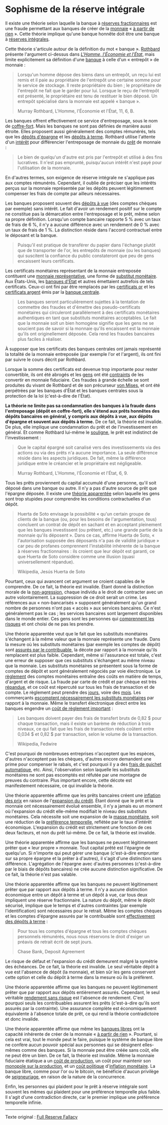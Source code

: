 Sophisme de la réserve intégrale 
================================

Il existe une théorie selon laquelle la banque à [réserves fractionnaires](https://fr.wikipedia.org/wiki/Syst%C3%A8me_de_r%C3%A9serves_fractionnaires) est une fraude permettant aux banques de créer de la [monnaie](ch005-money-taxonomy.md) « [à partir de rien](ch084-thin-air-fallacy.md) ». Cette théorie implique qu'une banque honnête doit être une banque à [réserves intégrales](https://fr.wikipedia.org/wiki/100_%25_monnaie).

Cette théorie s'articule autour de la définition du mot « banque ». [Rothbard](https://fr.wikipedia.org/wiki/Murray_Rothbard) présente l'argument ci-dessus dans [*L'Homme, l'Économie et l'État*](https://fr.wikipedia.org/wiki/L%27Homme,_l%27%C3%89conomie_et_l%27%C3%89tat), mais limite explicitement sa définition d'une [banque](https://mises.org/library/man-economy-and-state-power-and-market/html/pp/1086) à celle d'un « entrepôt » de monnaie :

> Lorsqu'un homme dépose des biens dans un entrepôt, un reçu lui est remis et il paie au propriétaire de l'entrepôt une certaine somme pour le service de stockage. Il reste propriétaire du bien ; le propriétaire de l'entrepôt ne fait que le garder pour lui. Lorsque le reçu de l'entrepôt est présenté, le propriétaire est tenu de restituer le bien déposé. Un entrepôt spécialisé dans la monnaie est appelé « banque ».
>
> Murray Rothbard, L'Homme, l'Économie et l'État, 11, 6, B.

Les banques offrent effectivement ce service d'entreposage, sous le nom de [coffre-fort](https://fr.wikipedia.org/wiki/Coffre-fort). Mais les banques ne sont pas définies de manière aussi étroite. Elles proposent aussi généralement des comptes rémunérés, tels que les [dépôts d'épargne](https://fr.wikipedia.org/wiki/Types_de_d%C3%A9p%C3%B4ts_bancaires#Compte_d'%C3%A9pargne) et les [dépôts à terme](https://fr.wikipedia.org/wiki/Types_de_d%C3%A9p%C3%B4ts_bancaires#D%C3%A9p%C3%B4ts_%C3%A0_terme_et_plans_d'%C3%A9pargne). Rothbard utilise l'attente d'un [intérêt](ch101-glossary.md#intérêt) pour différencier l'entreposage de monnaie du [prêt](ch101-glossary.md#prêter) de monnaie :

> Le bien de quelqu'un d'autre est pris par l'entrepôt et utilisé à des fins lucratives. Il n'est pas emprunté, puisqu'aucun intérêt n'est payé pour l'utilisation de la monnaie.

En d'autres termes, son exigence de réserve intégrale ne s'applique pas aux comptes rémunérés. Cependant, il oublie de préciser que les intérêts perçus sur la monnaie représentée par les dépôts peuvent légitimement compenser les frais de compte par ailleurs nécessaires.

Les banques proposent souvent des [dépôts à vue](https://fr.wikipedia.org/wiki/Compte_courant) (des comptes chèques par exemple) sans intérêt. Le fait d'avoir un rendement positif sur le compte ne constitue pas la démarcation entre l'entreposage et le prêt, même selon sa propre définition. Lorsqu'un compte bancaire rapporte 5 % avec un taux de frais de 6 %, il n'y a aucune différence avec un rendement de 0 % avec un taux de frais de 1 %. La distinction réside dans l'accord contractuel entre le déposant et la banque.

> Puisqu'il est pratique de transférer du papier dans l'échange plutôt que de transporter de l'or, les entrepôts de monnaie (ou les banques) qui suscitent la confiance du public constateront que peu de gens encaissent leurs certificats.

Les certificats monétaires représentant de la monnaie entreposée contituent une [monnaie représentative](https://en.wikipedia.org/wiki/Representative_money), une forme de [substitut monétaire](https://www.wikiberal.org/wiki/Support_mon%C3%A9taire). Aux États-Unis, les [banques d'État](https://fr.wikipedia.org/wiki/Banque_publique) et autres émettaient autrefois de tels certificats. Ceux-ci ont fini par être remplacés par les [certificats or](https://fr.wikipedia.org/wiki/Gold_certificate) et les [certificats argent](https://fr.wikipedia.org/wiki/Silver_Certificate) émis par la [banque centrale](https://fr.wikipedia.org/wiki/Banque_centrale).

> Les banques seront particulièrement sujettes à la tentation de commettre des fraudes et d'émettre des pseudo-certificats monétaires qui circuleront parallèlement à des certificats monétaires authentiques en tant que substituts monétaires acceptables. Le fait que la monnaie soit un bien homogène signifie que les gens ne se soucient pas de savoir si la monnaie qu'ils encaissent est la monnaie qu'ils ont originellement déposée. Cela rend les fraudes bancaires plus faciles à réaliser.

À supposer que les certificats des banques centrales ont jamais représenté la totalité de la monnaie entreposée (par exemple l'or et l'argent), ils ont fini par suivre le cours décrit par Rothbard.

Lorsque la somme des certificats est devenue trop importante pour rester convertible, ils ont été abrogés et les [gens](ch101-glossary.md#personne) ont été [contraints](https://fr.wikipedia.org/wiki/Gold_Reserve_Act) de les convertir en monnaie fiduciaire. Ces fraudes à grande échelle se sont produites du vivant de Rothbard et de son précurseur [von Mises](https://fr.wikipedia.org/wiki/Ludwig_von_Mises), et ont été perpétrées par les banques d'État et les banques centrales sous la protection de la loi (c'est-à-dire de l'État).

**La théorie ne limite pas sa condamnation des banques à la fraude dans l'entreposage (dépôt en coffre-fort), elle s'étend aux prêts honnêtes des dépôts bancaires en général, y compris aux dépôts à vue, aux dépôts d'épargne et souvent aux dépôts à terme.** De ce fait, la théorie est invalide. De plus, elle implique une condamnation du prêt et de l'investissement en général. Et comme Rothbard lui-même le [souligne](https://mises.org/library/man-economy-and-state-power-and-market/html/p/996), le prêt est indistinct de l'investissement :

> Que le capital épargné soit canalisé vers des investissements via des actions ou via des prêts n'a aucune importance. La seule différence réside dans les aspects juridiques. De fait, même la différence juridique entre le créancier et le propriétaire est négligeable.
>
> Murray Rothbard, L'Homme, l'Économie et l'État, 6, 9.

Tous les prêts proviennent du capital accumulé d'une personne, qu'il soit déposé dans une banque ou autre. Il n'y a pas d'autre source de prêt que l'épargne déposée. Il existe une [théorie apparentée](https://en.wikipedia.org/wiki/Jes%C3%BAs_Huerta_de_Soto#Austrian_business_cycle_and_full_reserve_banking) selon laquelle les gens sont trop stupides pour comprendre les conditions contractuelles d'un dépôt.

> Huerta de Soto envisage la possibilité « qu'un certain groupe de clients de la banque (ou, pour les besoins de l'argumentation, tous) concluent un contrat de dépôt en sachant et en acceptant pleinement que les banques investissent (ou prêtent, etc.) une grande partie de la monnaie qu'ils déposent ». Dans ce cas, affirme Huerta de Soto, « l'autorisation supposée des déposants n'a pas de validité juridique » car peu de profanes comprennent l'instabilité inhérente de la banque à réserves fractionnaires : ils croient que leur dépôt est garanti, ce que Huerta de Soto considère comme une illusion (quasi universellement répandue).
> 
> Wikipedia, Jesús Huerta de Soto

Pourtant, ceux qui avancent cet argument se croient capables de le comprendre. De ce fait, la théorie est invalide. Étant donné la distinction morale de la [non-agression](https://fr.wikipedia.org/wiki/Principe_de_non-agression), chaque individu a le droit de contracter avec un autre volontairement. La suppression de ce droit serait un crime. Les références aux « non-bancarisés » supposent généralement qu'un grand nombre de personnes n'ont pas « accès » aux services bancaires. Ce n'est généralement pas le cas ; les services bancaires sont largement disponibles dans le monde entier. Ces gens sont les personnes qui [comprennent les risques](https://www.reuters.com/article/zimbabwe-crisis-cbank/zimbabwe-c-bank-says-raided-private-bank-accounts-idUSLK23553320090420) et ont choisi de ne pas les prendre.

Une théorie apparentée veut que le fait que les substituts monétaires s'échangent à la même valeur que la monnaie représente une fraude. Dans la mesure où les substituts monétaires (par exemple les comptes de dépôt) sont [assurés par le contribuable](https://www.fdic.gov/), la décote par rapport à la monnaie qu'ils remplacent est plus faible. Cependant, même si l'assurance est totale, c'est une erreur de supposer que ces substituts s'échangent au même niveau que la monnaie. Les substituts monétaires se présentent sous la forme de comptes de dépôt et sont généralement négociés par voie électronique. Le [règlement](https://fr.wikipedia.org/wiki/%C3%89change,_compensation_et_r%C3%A8glement) des comptes monétaires entraîne des coûts en matière de temps, d'argent et de risque. La fraude par carte de crédit et par chèque est très [répandue](https://en.wikipedia.org/wiki/Credit_card_fraud), et ce coût est répercuté sur tous les frais de transaction et de compte. Le règlement peut prendre des [jours](https://fr.wikipedia.org/wiki/Ch%C3%A8que#D%C3%A9lai_d'encaissement), voire des [mois](https://www.economie.gouv.fr/cedef/chargeback-retrofacturation). Les commerçants [escomptent nécessairement les substituts monétaires](https://en.wikipedia.org/wiki/Merchant_account#Discount_rates) par rapport à la monnaie. Même le transfert électronique direct entre les banques engendre un [coût de règlement important](https://en.wikipedia.org/wiki/Fedwire) :

> Les banques doivent payer des frais de transfert bruts de 0,82 $ pour chaque transaction, mais il existe un barème de réduction à trois niveaux, ce qui fait que les frais de transaction réels coûtent entre 0,034 $ et 0,82 $ par transaction, selon le volume de la transaction.
>
> Wikipedia, Fedwire

C'est pourquoi de nombreuses entreprises n'acceptent que les espèces, d'autres n'acceptent pas les chèques, d'autres encore demandent une prime pour compenser le rabais, et c'est pourquoi il y a des [frais de guichet automatique](https://fr.wikipedia.org/wiki/Guichet_automatique_bancaire#Frais_d%27utilisation), etc. Ainsi, l'observation selon laquelle les substituts monétaires ne sont pas escomptés est réfutée par une montagne de preuves du contraire. Plus important encore, cette décote est manifestement nécessaire, ce qui invalide la théorie.

Une théorie apparentée affirme que les prêts bancaires créent une [inflation des prix](https://fr.wikipedia.org/wiki/Inflation) en raison de l'[expansion du crédit](ch046-credit-expansion-fallacy.md). Étant donné que le prêt et la monnaie ont nécessairement évolué ensemble, il n'y a jamais eu un moment où l'expansion du crédit elle-même modifiait le niveau des substituts monétaires. Cela nécessite soit une expansion de la [masse monétaire](https://fr.wikipedia.org/wiki/Extraction_de_l%27or), soit une réduction de la [préférence temporelle](ch085-time-preference-fallacy.md), reflétée par le taux d'intérêt économique. L'expansion du crédit est strictement une fonction de ces deux facteurs, et non du prêt lui-même. De ce fait, la théorie est invalide.

Une théorie apparentée affirme que les banques ne peuvent légitimement prêter que « leur propre » monnaie. Tout capital prêté est l'épargne de quelqu'un. Si n'importe qui peut gérer une banque (c'est-à-dire emprunter sur sa propre épargne et la prêter à d'autres), il s'agit d'une distinction sans différence. L'agrégation de l'épargne avec d'autres personnes (c'est-à-dire par le biais de dépôts bancaires) ne crée aucune distinction significative. De ce fait, la théorie n'est pas valable.

Une théorie apparentée affirme que les banques ne peuvent légitimement prêter que par rapport aux dépôts à terme. Il n'y a aucune distinction économique entre un dépôt à terme et un dépôt à vue, car tous deux impliquent une réserve fractionnaire. La nature du dépôt, même le dépôt sécurisé, implique que le temps et d'autres contraintes (par exemple l'identification) sont nécessaires pour le retrait. Même les comptes chèques et les comptes d'épargne assurés par le contribuable sont [effectivement des dépôts à terme](https://www.chase.com/content/dam/chasecom/en/checking/documents/deposit_account_agreement.pdf) :

> Pour tous les comptes d'épargne et tous les comptes chèques personnels rémunérés, nous nous réservons le droit d'exiger un préavis de retrait écrit de sept jours.
>
> Chase Bank, Deposit Agreement

Le risque de défaut et l'expansion du crédit demeurent malgré la symétrie des échéances. De ce fait, la théorie est invalide. Le seul véritable dépôt à vue est l'absence de dépôt (la monnaie), et bien sûr les gens conservent cette option et celle du dépôt à terme dans la mesure où ils la préfèrent.

Une théorie apparentée affirme que les banques ne peuvent légitimement prêter que par rapport aux dépôts entièrement assurés. Cependant, le seul véritable [rendement sans risque](ch078-risk-free-return-fallacy.md) est l'absence de rendement. C'est pourquoi seuls les contribuables assurent les prêts (c'est-à-dire qu'ils sont assurés par la contrainte). Une assurance complète est économiquement équivalente à l'absence totale de prêt, ce qui rend la théorie contradictoire et donc invalide.

Une théorie apparentée affirme que même les [banques libres](https://fr.wikipedia.org/wiki/Banque_libre) ont la capacité inhérente de créer de la monnaie « [à partir de rien](ch084-thin-air-fallacy.md) ». Pourtant, si cela est vrai, tout le monde peut le faire, puisque le système de banque libre ne confère aucun pouvoir spécial aux personnes qui se désignent elles-mêmes comme des banques. Si la monnaie peut être créée sans coût, elle ne peut être un bien. De ce fait, la théorie est invalide. Même la monnaie fiduciaire étatique a un [coût de production](https://www.federalreserve.gov/faqs/currency_12771.htm), un coût pour maintenir son [monopole sur la production](https://fr.wikipedia.org/wiki/Faux-monnayage), et un [coût politique](https://fr.wikipedia.org/wiki/Crise_du_Venezuela) d'[inflation monétaire](https://fr.wikipedia.org/wiki/Cr%C3%A9ation_mon%C3%A9taire). La banque libre, comme pour l'or ou le bitcoin, ne bénéficie d'aucun privilège de [seigneuriage](https://fr.wikipedia.org/wiki/Seigneuriage), en raison de la nature de la concurrence.

Enfin, les personnes qui plaident pour le prêt à réserve intégrale sont souvent les mêmes qui plaident pour une préférence temporelle plus faible. Il s'agit d'une contradiction directe, car le premier implique une préférence temporelle infinie.

---

Texte original : [Full Reserve Fallacy](https://github.com/libbitcoin/libbitcoin-system/wiki/Full-Reserve-Fallacy)